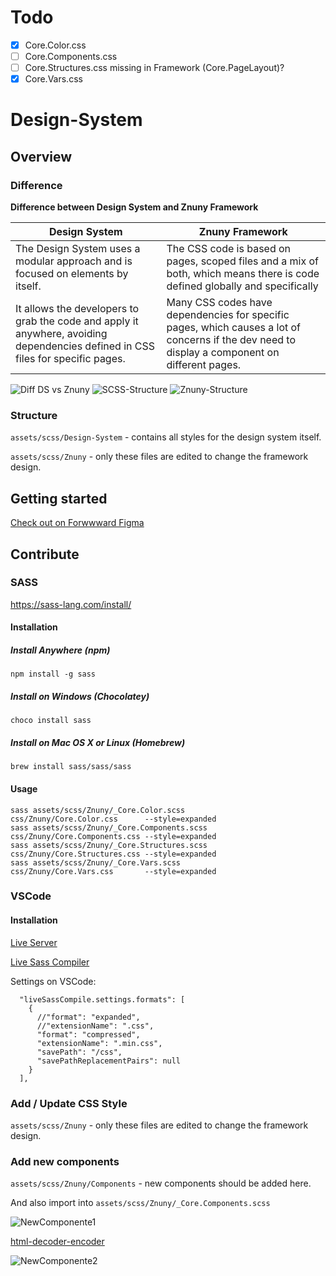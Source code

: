 # Todo

- [x] Core.Color.css
- [ ] Core.Components.css
- [ ] Core.Structures.css missing in Framework (Core.PageLayout)?
- [x] Core.Vars.css

# Design-System

## Overview

### Difference

**Difference between Design System and Znuny Framework**

| Design System | Znuny Framework |
|-|-|
| The Design System uses a modular approach and is focused on elements by itself.| The CSS code is based on pages, scoped files and a mix of both, which means there is code defined globally and specifically |
| It allows the developers to grab the code and apply it anywhere, avoiding dependencies defined in CSS files for specific pages. | Many CSS codes have dependencies for specific pages, which causes a lot of concerns if the dev need to display a component on different pages.|

![Diff DS vs Znuny](doc/DiffDSvsZnuny.png)
![SCSS-Structure](doc/SCSS-Structure.png)
![Znuny-Structure](doc/Znuny-Structure.png)

### Structure

`assets/scss/Design-System` - contains all styles for the design system itself.

`assets/scss/Znuny` - only these files are edited to change the framework design.

## Getting started

[Check out on Forwwward Figma](https://www.figma.com/file/vAPnUwnoM7hh7s0jMxkTXV/Znuny-(Client)?type=design&node-id=5906-4110&mode=design)

## Contribute

### SASS

https://sass-lang.com/install/

#### Installation

##### Install Anywhere (npm)

```
npm install -g sass
```

##### Install on Windows (Chocolatey)

```
choco install sass
```

##### Install on Mac OS X or Linux (Homebrew)

```
brew install sass/sass/sass
```

#### Usage

```
sass assets/scss/Znuny/_Core.Color.scss         css/Znuny/Core.Color.css      --style=expanded
sass assets/scss/Znuny/_Core.Components.scss    css/Znuny/Core.Components.css --style=expanded
sass assets/scss/Znuny/_Core.Structures.scss    css/Znuny/Core.Structures.css --style=expanded
sass assets/scss/Znuny/_Core.Vars.scss          css/Znuny/Core.Vars.css       --style=expanded
```

### VSCode

#### Installation

[Live Server](https://marketplace.visualstudio.com/items?itemName=ritwickdey.LiveServer)

[Live Sass Compiler](https://marketplace.visualstudio.com/items?itemName=glenn2223.live-sass)

Settings on VSCode:

```
  "liveSassCompile.settings.formats": [
    {
      //"format": "expanded",
      //"extensionName": ".css",
      "format": "compressed",
      "extensionName": ".min.css",
      "savePath": "/css",
      "savePathReplacementPairs": null
    }
  ],
```


### Add / Update CSS Style

`assets/scss/Znuny` - only these files are edited to change the framework design.

### Add new components

`assets/scss/Znuny/Components` - new components should be added here.

And also import into `assets/scss/Znuny/_Core.Components.scss`

![NewComponente1](doc/NewComponente1.png)

[html-decoder-encoder](https://magictool.ai/tool/html-decoder-encoder/)

![NewComponente2](doc/NewComponente2.png)

